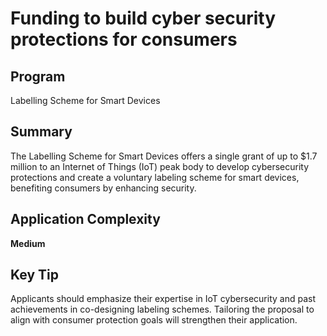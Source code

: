 # Funding to build cyber security protections for consumers
  
## Program
Labelling Scheme for Smart Devices

## Summary
The Labelling Scheme for Smart Devices offers a single grant of up to $1.7 million to an Internet of Things (IoT) peak body to develop cybersecurity protections and create a voluntary labeling scheme for smart devices, benefiting consumers by enhancing security.

## Application Complexity
**Medium**

## Key Tip
Applicants should emphasize their expertise in IoT cybersecurity and past achievements in co-designing labeling schemes. Tailoring the proposal to align with consumer protection goals will strengthen their application.
